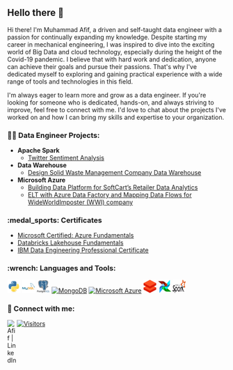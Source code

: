 ## Hello there 👋

Hi there! I'm Muhammad Afif, a driven and self-taught data engineer with a passion for continually expanding my knowledge. Despite starting my career in mechanical engineering, I was inspired to dive into the exciting world of Big Data and cloud technology, especially during the height of the Covid-19 pandemic. I believe that with hard work and dedication, anyone can achieve their goals and pursue their passions. That's why I've dedicated myself to exploring and gaining practical experience with a wide range of tools and technologies in this field.

I'm always eager to learn more and grow as a data engineer. If you're looking for someone who is dedicated, hands-on, and always striving to improve, feel free to connect with me. I'd love to chat about the projects I've worked on and how I can bring my skills and expertise to your organization.

<h3>👨‍💻 Data Engineer Projects:</h3>

- <b>Apache Spark </b>
  - [Twitter Sentiment Analysis](https://github.com/afifsuwandi/TwitterSentimentAnalysis)
- <b>Data Warehouse</b>
  - [Design Solid Waste Management Company Data Warehouse](https://github.com/joshmadakor1/4chan-Image-Analysis-Middleware-C964)
- <b>Microsoft Azure</b>
  - [Building Data Platform for SoftCart’s Retailer Data Analytics](https://github.com/joshmadakor1/Sentinel-Lab)
  - [ELT with Azure Data Factory and Mapping Data Flows for WideWorldImposter (WWI) company](https://github.com/joshmadakor1/Jwipe.PowerShell)

<h3>:medal_sports: Certificates</h3>

- [Microsoft Certified: Azure Fundamentals](https://www.credly.com/badges/c8edf690-ff72-46f4-a64b-af428aa303d9/public_url)
- [Databricks Lakehouse Fundamentals](https://credentials.databricks.com/23dae97c-53b2-405a-a1c9-e89e8e9978dd)
- [IBM Data Engineering Professional Certificate](https://www.credly.com/badges/a251e6f6-9128-4dca-abea-02f09ee21397/public_url)

<h3> :wrench: Languages and Tools:</h3>

<a href="https://www.python.org" title="Python"><img src="https://raw.githubusercontent.com/devicons/devicon/master/icons/python/python-original.svg" alt="Python" width="30px" height="30px"></a>
<a href="https://www.mysql.com/" title="MySQL"><img src="https://raw.githubusercontent.com/devicons/devicon/master/icons/mysql/mysql-original-wordmark.svg" alt="MySQL" width="30px" height="30px"></a>
<a href="https://www.postgresql.org" title="PostgreSQL"><img src="https://raw.githubusercontent.com/devicons/devicon/master/icons/postgresql/postgresql-original-wordmark.svg" alt="PostgreSQL" width="30px" height="30px"></a>
<a href="https://www.mongodb.org/" title="MongoDB"><img src="https://github.com/get-icon/geticon/raw/master/icons/mongodb-icon.svg" alt="MongoDB" width="30px" height="30px"></a>
<a href="https://azure.microsoft.com/" title="Microsoft Azure"><img src="https://github.com/get-icon/geticon/raw/master/icons/azure-icon.svg" alt="Microsoft Azure" width="30px" height="30px"></a>
<a href="https://www.databricks.com/" title="Databricks"><img src="https://github.com/Holydarkz/reference/blob/main/databricks.svg" alt="Databricks" width="30px" height="30px"></a>
<a href="https://airflow.apache.org/" title="AirFlow"><img src="https://github.com/Holydarkz/reference/blob/main/airflow-svgrepo-com.svg" alt="AirFlow" width="30px" height="30px"></a>
<a href="https://spark.apache.org/" title="Apache Spark"><img src="https://github.com/Holydarkz/reference/blob/main/Apache_Spark.svg" alt="Apache Spark" width="30px" height="30px"></a>




<h3> 🤳 Connect with me:</h3>

<a href="https://www.linkedin.com/in/afifsuwandi/">
  <img align="left" alt="Afif | LinkedIn" width="22px" src="https://raw.githubusercontent.com/peterthehan/peterthehan/master/assets/linkedin.svg" />
</a>

[![Visitors](https://api.visitorbadge.io/api/visitors?path=afif%2Fgithub-visitor-badge&label=Visitors&labelColor=%232ccce4&countColor=%23263759&style=plastic)](https://visitorbadge.io/status?path=afif%2Fgithub-visitor-badge)

<!--
**joshmadakor1/joshmadakor1** is a ✨ _special_ ✨ repository because its `README.md` (this file) appears on your GitHub profile.

Here are some ideas to get you started:

- 🔭 I’m currently working on ...
- 🌱 I’m currently learning ...
- 👯 I’m looking to collaborate on ...
- 🤔 I’m looking for help with ...
- 💬 Ask me about ...
- 📫 How to reach me: ...
- 😄 Pronouns: ...
- ⚡ Fun fact: ...
-->
